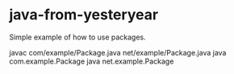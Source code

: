 java-from-yesteryear
====================
Simple example of how to use packages.

javac com/example/Package.java net/example/Package.java
java com.example.Package
java net.example.Package
